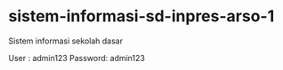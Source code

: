 # sistem-informasi-sd-inpres-arso-1
Sistem informasi sekolah dasar

User : admin123
Password: admin123

